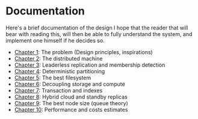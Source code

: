 # Documentation

Here's a brief documentation of the design
I hope that the reader that will bear with reading this, will then be able to fully understand the system, 
and implement one himself if he decides so.

- [Chapter 1](chapters/problem.md): The problem (Design principles, inspirations)
- [Chapter 2](chapters/machine.md): The distributed machine
- [Chapter 3](chapters/architecture.md): Leaderless replication and membership detection
- [Chapter 4](chapters/architecture.md): Deterministic partitioning
- [Chapter 5](chapters/architecture.md): The best filesystem
- [Chapter 6](chapters/architecture.md): Decoupling storage and compute
- [Chapter 7](chapters/architecture.md): Transaction and indexes
- [Chapter 8](chapters/architecture.md): Hybrid cloud and standby replicas
- [Chapter 9](chapters/architecture.md): The best node size (queue theory)
- [Chapter 10](chapters/architecture.md): Performance and costs estimates

